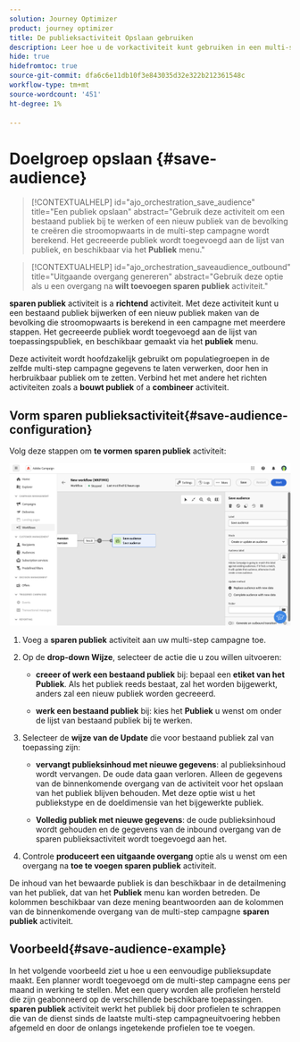 ```yaml
---
solution: Journey Optimizer
product: journey optimizer
title: De publieksactiviteit Opslaan gebruiken
description: Leer hoe u de vorkactiviteit kunt gebruiken in een multi-step campagne
hide: true
hidefromtoc: true
source-git-commit: dfa6c6e11db10f3e843035d32e322b212361548c
workflow-type: tm+mt
source-wordcount: '451'
ht-degree: 1%

---
```


# Doelgroep opslaan {#save-audience}

>[!CONTEXTUALHELP]
>id="ajo_orchestration_save_audience"
>title="Een publiek opslaan"
>abstract="Gebruik deze activiteit om een bestaand publiek bij te werken of een nieuw publiek van de bevolking te creëren die stroomopwaarts in de multi-step campagne wordt berekend. Het gecreeerde publiek wordt toegevoegd aan de lijst van publiek, en beschikbaar via het **Publiek** menu."

>[!CONTEXTUALHELP]
>id="ajo_orchestration_saveaudience_outbound"
>title="Uitgaande overgang genereren"
>abstract="Gebruik deze optie als u een overgang na **wilt toevoegen sparen publiek** activiteit."

**sparen publiek** activiteit is a **richtend** activiteit. Met deze activiteit kunt u een bestaand publiek bijwerken of een nieuw publiek maken van de bevolking die stroomopwaarts is berekend in een campagne met meerdere stappen. Het gecreeerde publiek wordt toegevoegd aan de lijst van toepassingspubliek, en beschikbaar gemaakt via het **publiek** menu.

Deze activiteit wordt hoofdzakelijk gebruikt om populatiegroepen in de zelfde multi-step campagne gegevens te laten verwerken, door hen in herbruikbaar publiek om te zetten. Verbind het met andere het richten activiteiten zoals a **bouwt publiek** of a **combineer** activiteit.

## Vorm sparen publieksactiviteit{#save-audience-configuration}

Volg deze stappen om **te vormen sparen publiek** activiteit:

![](../assets/workflow-save-audience.png)

1. Voeg a **sparen publiek** activiteit aan uw multi-step campagne toe.

1. Op de **drop-down Wijze**, selecteer de actie die u zou willen uitvoeren:

   * **creeer of werk een bestaand publiek** bij: bepaal een **etiket van het Publiek**. Als het publiek reeds bestaat, zal het worden bijgewerkt, anders zal een nieuw publiek worden gecreeerd.

   * **werk een bestaand publiek** bij: kies het **Publiek** u wenst om onder de lijst van bestaand publiek bij te werken.

1. Selecteer de **wijze van de Update** die voor bestaand publiek zal van toepassing zijn:

   * **vervangt publieksinhoud met nieuwe gegevens**: al publieksinhoud wordt vervangen. De oude data gaan verloren. Alleen de gegevens van de binnenkomende overgang van de activiteit voor het opslaan van het publiek blijven behouden. Met deze optie wist u het publiekstype en de doeldimensie van het bijgewerkte publiek.

   * **Volledig publiek met nieuwe gegevens**: de oude publieksinhoud wordt gehouden en de gegevens van de inbound overgang van de sparen publieksactiviteit wordt toegevoegd aan het.

1. Controle **produceert een uitgaande overgang** optie als u wenst om een overgang na **toe te voegen sparen publiek** activiteit.

De inhoud van het bewaarde publiek is dan beschikbaar in de detailmening van het publiek, dat van het **Publiek** menu kan worden betreden. De kolommen beschikbaar van deze mening beantwoorden aan de kolommen van de binnenkomende overgang van de multi-step campagne **sparen publiek** activiteit.


## Voorbeeld{#save-audience-example}

In het volgende voorbeeld ziet u hoe u een eenvoudige publieksupdate maakt. Een planner wordt toegevoegd om de multi-step campagne eens per maand in werking te stellen. Met een query worden alle profielen hersteld die zijn geabonneerd op de verschillende beschikbare toepassingen. **sparen publiek** activiteit werkt het publiek bij door profielen te schrappen die van de dienst sinds de laatste multi-step campagneuitvoering hebben afgemeld en door de onlangs ingetekende profielen toe te voegen.
